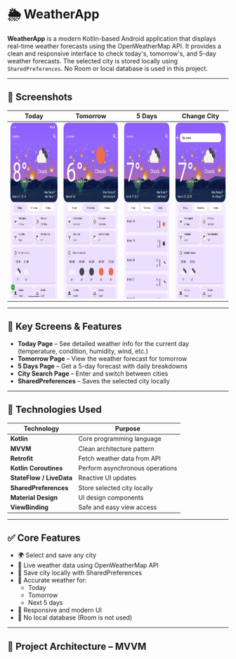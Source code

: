 # 🌦️ WeatherApp

**WeatherApp** is a modern Kotlin-based Android application that displays real-time weather forecasts using the OpenWeatherMap API. It provides a clean and responsive interface to check today's, tomorrow's, and 5-day weather forecasts. The selected city is stored locally using `SharedPreferences`. No Room or local database is used in this project.

---

## 📸 Screenshots

| Today| Tomorrow | 5 Days | Change City |
|--------|--------|----------|------------|
| <img src="screenshotrs/Screenshot_20250317-201646.png" width="200" height="400" /> | <img src="screenshotrs/Screenshot_20250317-203716.png" width="200" height="400" /> | <img src="screenshotrs/Screenshot_20250317-204140.png" width="200" height="400" /> | <img src="screenshotrs/Screenshot_20250317-204215.png" width="200" height="400" /> |

---

## 📱 Key Screens & Features

- **Today Page** – See detailed weather info for the current day (temperature, condition, humidity, wind, etc.)
- **Tomorrow Page** – View the weather forecast for tomorrow
- **5 Days Page** – Get a 5-day forecast with daily breakdowns
- **City Search Page** – Enter and switch between cities
- **SharedPreferences** – Saves the selected city locally

---

## 🧠 Technologies Used

| Technology            | Purpose                                         |
|-----------------------|-------------------------------------------------|
| **Kotlin**            | Core programming language                       |
| **MVVM**              | Clean architecture pattern                      |
| **Retrofit**          | Fetch weather data from API                    |
| **Kotlin Coroutines** | Perform asynchronous operations                 |
| **StateFlow / LiveData** | Reactive UI updates                        |
| **SharedPreferences** | Store selected city locally                     |
| **Material Design**   | UI design components                            |
| **ViewBinding**       | Safe and easy view access                       |

---

## ✅ Core Features

- 🌍 Select and save any city
- 📡 Live weather data using OpenWeatherMap API
- 💾 Save city locally with SharedPreferences
- 🎯 Accurate weather for:
  - Today
  - Tomorrow
  - Next 5 days
- 🌈 Responsive and modern UI
- 🚫 No local database (Room is not used)

---



## 🧱 Project Architecture – MVVM

